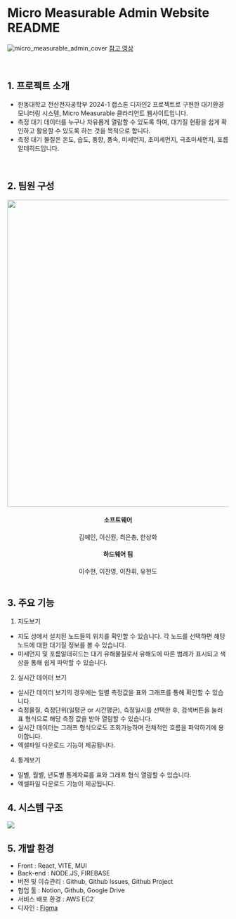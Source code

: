 # Micro Measurable Admin Website README

![micro_measurable_admin_cover](https://github.com/likelion-project-README/README/assets/82192923/ad4716ce-9889-4ce7-aba7-f67de8587199)
[참고 영상](https://www.youtube.com/watch?v=nm_seyMrYFw&feature=youtu.be)

<br>

## 1. 프로젝트 소개

- 한동대학교 전산전자공학부 2024-1 캡스톤 디자인2 프로젝트로 구현한 대기환경 모니터링 시스템, Micro Measurable 클라리언트 웹사이트입니다.
- 측정 대기 데이터를 누구나 자유롭게 열람할 수 있도록 하여, 대기질 현황을 쉽게 확인하고 활용할 수 있도록 하는 것을 목적으로 합니다.
- 측정 대기 물질은 온도, 습도, 풍향, 풍속, 미세먼지, 초미세먼지, 극초미세먼지, 포름알데히드입니다.

<br>

## 2. 팀원 구성

<div align="center">
    <img src="https://github.com/LeeShinwon/micro_measurable_admin/assets/82192923/4cad8f46-f0ab-4b80-b201-ae5295c43353" width=700>
</div>

<div align="center">
<h4> 소프트웨어 </h4>
    김예인, 이신원, 최은총, 한상화
<h4> 하드웨어 팀 </h4>
    이수현, 이찬영, 이찬휘, 유현도
</div>

<br>

## 3. 주요 기능

1. 지도보기
- 지도 상에서 설치된 노드들의 위치를 확인할 수 있습니다. 각 노드를 선택하면 해당 노드에 대한 대기질 정보를 볼 수 있습니다.
- 미세먼지 및 포름알데히드는 대기 유해물질로서 유해도에 따른 범례가 표시되고 색상을 통해 쉽게 파악할 수 있습니다.

2. 실시간 데이터 보기
- 실시간 데이터 보기의 경우에는 일별 측정값을 표와 그래프를 통해 확인할 수 있습니다.
- 측정물질, 측정단위(일평균 or 시간평균), 측정일시를 선택한 후, 검색버튼을 눌러 표 형식으로 해당 측정 값을 받아 열람할 수 있습니다.
- 실시간 데이터는 그래프 형식으로도 조회가능하며 전체적인 흐름을 파악하기에 용이합니다.
- 엑셀파일 다운로드 기능이 제공됩니다.

4. 통계보기
- 일별, 월별, 년도별 통계자료를 표와 그래프 형식 열람할 수 있습니다.
- 엑셀파일 다운로드 기능이 제공됩니다.


## 4. 시스템 구조
![](https://github.com/LeeShinwon/micro_measurable_admin/blob/main/structure.png)


## 5. 개발 환경

- Front : React, VITE, MUI
- Back-end : NODE.JS, FIREBASE
- 버전 및 이슈관리 : Github, Github Issues, Github Project
- 협업 툴 : Notion, Github, Google Drive
- 서비스 배포 환경 : AWS EC2
- 디자인 : [Figma](https://www.figma.com/design/aiXTcvZdEUs0Ji5YNyiMwH/%EC%BA%A1%EC%8A%A4%ED%86%A42-%EC%9B%B9?node-id=260%3A78&t=ZfmlI2ikT0HOWtn7-1)
<br>
